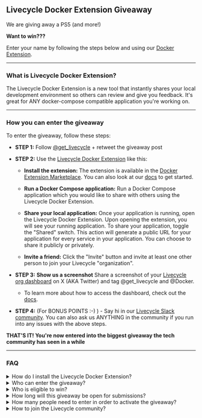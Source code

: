 ## Livecycle Docker Extension Giveaway

We are giving away a PS5 (and more!) 

**Want to win???**

Enter your name by following the steps below and using our [Docker Extension](https://hub.docker.com/extensions/livecycle/docker-extension).

---

### What is Livecycle Docker Extension?

The Livecycle Docker Extension is a new tool that instantly shares your local development environment so others can review and give you feedback. It's great for ANY docker-compose compatible application you're working on.

---

### How you can enter the giveaway

To enter the giveaway, follow these steps:

- **STEP 1:** Follow [@get_livecycle](https://twitter.com/get_livecycle) + retweet the giveaway post

- **STEP 2:** Use the [Livecycle Docker Extension](https://hub.docker.com/extensions/livecycle/docker-extension) like this:

  - **Install the extension:** The extension is available in the [Docker Extension Marketplace](https://hub.docker.com/extensions/livecycle/docker-extension). You can also look at our [docs](https://preevy.dev/integrations/docker-extension) to get started.

  - **Run a Docker Compose application:** Run a Docker Compose application which you would like to share with others using the Livecycle Docker Extension.

  - **Share your local application:** Once your application is running, open the Livecycle Docker Extension. Upon opening the extension, you will see your running application. To share your application, toggle the "Shared" switch. This action will generate a public URL for your application for every service in your application. You can choose to share it publicly or privately.

  - **Invite a friend:** Click the "Invite" button and invite at least one other person to join your Livecycle "organization".

- **STEP 3:** **Show us a screenshot** Share a screenshot of your [Livecycle org dashboard](https://app.livecycle.run/) on X (AKA Twitter) and tag @get_livecycle and @Docker.
  - To learn more about how to access the dashboard, check out the [docs](https://preevy.dev/integrations/docker-extension).
  

- **STEP 4:** (For BONUS POINTS :-) ) - Say hi in our [Livecycle Slack community](https://community.livecycle.io/). You can also ask us ANYTHING in the community if you run into any issues with the above steps.

**THAT'S IT! You're now entered into the biggest giveaway the tech community has seen in a while**

---

### FAQ

<details>
<summary>How do I install the Livecycle Docker Extension?</summary>
<br>
Head over to this [link](https://hub.docker.com/extensions/livecycle/docker-extension) and install the extension, or search for `Livecycle` in the Docker Extension Marketplace.
</details>

<details>
<summary>Who can enter the giveaway?</summary>
<br>
Anyone can enter. 
</details>

<details>
<summary>Who is eligible to win?</summary>
<br>
Anyone who installs the Livecycle Docker Extension, runs an application and shares it with others (via the Livecycle Docker Extension) is eligible to win the giveaway once all of the other conditions are met. 
</details>

<details>
<summary>How long will this giveaway be open for submissions?</summary>
<br>
We are accepting submissions until the end of the day on Monday, November 20, 2023. 
</details>

<details>
<summary>How many people need to enter in order to activate the giveaway?</summary>
<br>
We need at least 500 unique participants to activate the giveaway. So be sure to share this with your Docker-Compose-loving friends and get them to join!!. 
</details>

<details>
<summary>How to join the Livecycle community?</summary>
<br>
Join our community on [Slack](https://community.livecycle.io/).

